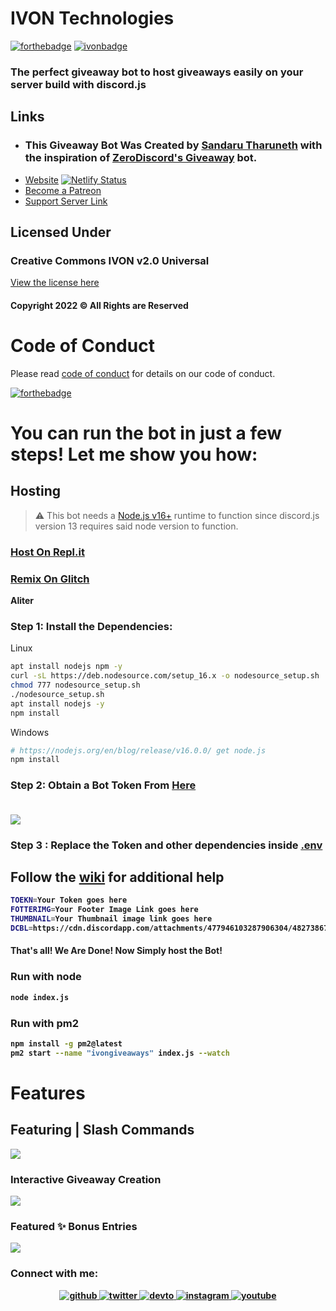 # IVON Technologies
[![forthebadge](https://forthebadge.com/images/badges/made-with-javascript.svg)](https://forthebadge.com)
[![ivonbadge](https://i.imgur.com/1TLIl08.png)](https://ivon.netlify.app)

### The perfect giveaway bot to host giveaways easily on your server build with discord.js
## Links
- ### This Giveaway Bot Was Created by [Sandaru Tharuneth](https://sandarutharuneth.com/) with the inspiration of [ZeroDiscord's Giveaway](https://github.com/ZeroDiscord) bot.
- [Website](https://ivon.netlify.app) [![Netlify Status](https://api.netlify.com/api/v1/badges/0e4ac4fc-dd7e-475f-a450-07dac264b53f/deploy-status)](https://app.netlify.com/sites/ivon/deploys)
- [Become a Patreon](https://www.patreon.com/projectrazer)
- [Support Server Link](https://discord.gg/cqSEc9FNrE)
## Licensed Under
### Creative Commons IVON v2.0 Universal
[View the license here](https://github.com/sandarutharuneth/ivongiveaways/blob/master/LICENSE)
#### Copyright 2022 © All Rights are Reserved 


# Code of Conduct

Please read [code of conduct](https://github.com/sandarutharuneth/ivongiveaways/blob/master/CODE_OF_CONDUCT.md) for details on our code of conduct.

[![forthebadge](https://forthebadge.com/images/badges/it-works-why.svg)](https://forthebadge.com)

# You can run the bot in just a few steps! Let me show you how:
## Hosting 
> ⚠  This bot needs a [Node.js v16+](https://nodejs.org/en/blog/release/v16.0.0/)  runtime to function since discord.js version 13 requires said node version to function.

### [Host On Repl.it](https://repl.it/github/sandarutharuneth/ivongiveaways)
### [Remix On Glitch](https://glitch.com/edit/#!/import/github/sandarutharuneth/ivongiveaways)

**Aliter**

### Step 1: Install the Dependencies:
Linux 
```sh
apt install nodejs npm -y
curl -sL https://deb.nodesource.com/setup_16.x -o nodesource_setup.sh
chmod 777 nodesource_setup.sh
./nodesource_setup.sh
apt install nodejs -y
npm install

```
Windows 
```sh
# https://nodejs.org/en/blog/release/v16.0.0/ get node.js
npm install 
```

### Step 2: Obtain a Bot Token From [Here](https://discord.com/developers) <br> <br>
<kbd>
  <img src="https://zerosnap.000webhostapp.com/2faykzzg.gif">
</kbd>
<b>
  

### Step 3 : Replace the Token and other dependencies inside [.env](https://github.com/sandarutharuneth/ivongiveaways/blob/master/.env) <br>
  ## Follow the [wiki](https://github.com/sandarutharuneth/ivongiveaways/wiki) for additional help
```sh
TOEKN=Your Token goes here
FOTTERIMG=Your Footer Image Link goes here
THUMBNAIL=Your Thumbnail image link goes here
DCBL=https://cdn.discordapp.com/attachments/477946103287906304/482738675776618497/DBL.png
```  
#### That's all! We Are Done! Now Simply host the Bot!

### Run with node
```sh
node index.js
```
### Run with pm2
```sh
npm install -g pm2@latest
pm2 start --name "ivongiveaways" index.js --watch
```

# Features
## Featuring | Slash Commands 
<kbd>
  <img src="https://zerosnap.000webhostapp.com/ktfoi0f9.gif">
</kbd>
<b>
  
### Interactive Giveaway Creation
  
  <kbd>
  <img src="https://zerosnap.000webhostapp.com/mig6cvt0.gif">
</kbd>
<b>
  
### Featured ✨ Bonus Entries 
<kbd>
  <img src="https://zerosnap.000webhostapp.com/8eblx4sc.gif">
</kbd>
<b>

  <h3 align="left">Connect with me:</h3>
<div align="center">
<a href="https://github.com/sandarutharuneth" target="_blank">
<img src=https://img.shields.io/badge/github-%2324292e.svg?&style=for-the-badge&logo=github&logoColor=white alt=github style="margin-bottom: 5px;" />
</a>
<a href="https://twitter.com/sandarudev" target="_blank">
<img src=https://img.shields.io/badge/twitter-%2300acee.svg?&style=for-the-badge&logo=twitter&logoColor=white alt=twitter style="margin-bottom: 5px;" />
</a>
<a href="https://dev.to/sandarudev" target="_blank">
<img src=https://img.shields.io/badge/dev.to-%2308090A.svg?&style=for-the-badge&logo=dev.to&logoColor=white alt=devto style="margin-bottom: 5px;" />
</a>
<a href="https://instagram.com/sandarutharuneth" target="_blank">
<img src=https://img.shields.io/badge/instagram-%23000000.svg?&style=for-the-badge&logo=instagram&logoColor=white alt=instagram style="margin-bottom: 5px;" />
</a>
<a href="https://www.youtube.com/user/https://www.youtube.com/channel/UCOGChXvRG1dYCY3X7c3HFXQ" target="_blank">
<img src=https://img.shields.io/badge/youtube-%23EE4831.svg?&style=for-the-badge&logo=youtube&logoColor=white alt=youtube style="margin-bottom: 5px;" />
</a>  
</div> 
